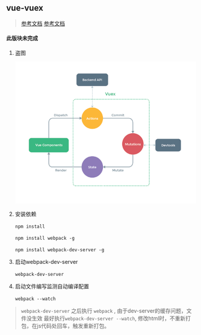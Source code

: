 ## vue-vuex

> [参考文档](https://github.com/vuejs/vuex)
> [参考文档](http://vuex.vuejs.org/zh-cn/)

#### 此版块未完成


1. 盗图

    ![](references/vuex.png)

1. 安装依赖

    `npm install`
    
    `npm install webpack -g`
    
    `npm install webpack-dev-server -g`
    
2. 启动webpack-dev-server

    `webpack-dev-server`
    
3. 启动文件编写监测自动编译配置

    `webpack --watch`
    
>   `webpack-dev-server` 之后执行 `webpack` , 由于dev-server的缓存问题，文件没生效
>   最好执行`webpack-dev-server --watch`, 修改html时，不重新打包，在js代码处回车，触发重新打包。